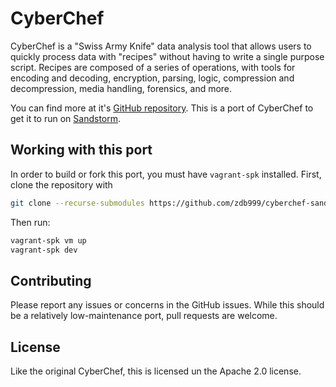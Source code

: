 # CyberChef

CyberChef is a "Swiss Army Knife" data analysis tool that allows users to quickly process data with "recipes" without having to write a single purpose script. Recipes are composed of a series of operations, with tools for encoding and decoding, encryption, parsing, logic, compression and decompression, media handling, forensics, and more.

You can find more at it's [GitHub repository](https://github.com/gchq/cyberchef). This is a port of CyberChef to get it to run on [Sandstorm](https://sandstorm.io/).

## Working with this port

In order to build or fork this port, you must have `vagrant-spk` installed. First, clone the repository with 

```bash
git clone --recurse-submodules https://github.com/zdb999/cyberchef-sandstorm
```

Then run:

```bash
vagrant-spk vm up
vagrant-spk dev
```

## Contributing

Please report any issues or concerns in the GitHub issues. While this should be a relatively low-maintenance port, pull requests are welcome.

## License

Like the original CyberChef, this is licensed un the Apache 2.0 license.